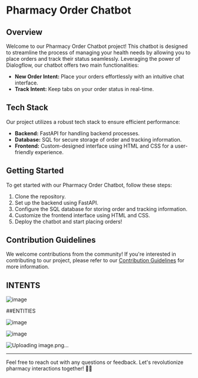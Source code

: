 # Pharmacy Order Chatbot

## Overview

Welcome to our Pharmacy Order Chatbot project! This chatbot is designed to streamline the process of managing your health needs by allowing you to place orders and track their status seamlessly. Leveraging the power of Dialogflow, our chatbot offers two main functionalities:

- **New Order Intent:** Place your orders effortlessly with an intuitive chat interface.
- **Track Intent:** Keep tabs on your order status in real-time.

## Tech Stack

Our project utilizes a robust tech stack to ensure efficient performance:

- **Backend:** FastAPI for handling backend processes.
- **Database:** SQL for secure storage of order and tracking information.
- **Frontend:** Custom-designed interface using HTML and CSS for a user-friendly experience.

## Getting Started

To get started with our Pharmacy Order Chatbot, follow these steps:

1. Clone the repository.
2. Set up the backend using FastAPI.
3. Configure the SQL database for storing order and tracking information.
4. Customize the frontend interface using HTML and CSS.
5. Deploy the chatbot and start placing orders!

## Contribution Guidelines

We welcome contributions from the community! If you're interested in contributing to our project, please refer to our [Contribution Guidelines](CONTRIBUTING.md) for more information.

## INTENTS


![image](https://github.com/JayaPradhi/Digital-Pharmacy-Assistant/assets/127920413/8e49c9f3-f3a3-405f-8e60-e2d3cf7a32c5)


##ENTITIES


![image](https://github.com/JayaPradhi/Digital-Pharmacy-Assistant/assets/127920413/b758a5fe-4965-44ce-b666-54d95a0d62bd)



![image](https://github.com/JayaPradhi/Digital-Pharmacy-Assistant/assets/127920413/6f9a31a8-b4ea-4396-bb91-dfd5cab1fdb1)



![Uploading image.png…]()





---

Feel free to reach out with any questions or feedback. Let's revolutionize pharmacy interactions together! 💊🤖
